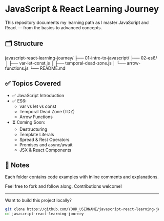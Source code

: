 # JavaScript & React Learning Journey


This repository documents my learning path as I master JavaScript and React — from the basics to advanced concepts.

## 🗂️ Structure

javascript-react-learning-journey/
├── 01-intro-to-javascript/
├── 02-es6/
│ ├── var-let-const.js
│ ├── temporal-dead-zone.js
│ └── arrow-functions.js
└── README.md


## ✅ Topics Covered

- ✅ JavaScript Introduction
- ✅ ES6:
  - var vs let vs const
  - Temporal Dead Zone (TDZ)
  - Arrow Functions
- ⏳ Coming Soon:
  - Destructuring
  - Template Literals
  - Spread & Rest Operators
  - Promises and async/await
  - JSX & React Components

## 📘 Notes

Each folder contains code examples with inline comments and explanations.

Feel free to fork and follow along. Contributions welcome!

---

Want to build this project locally?

```bash
git clone https://github.com/YOUR_USERNAME/javascript-react-learning-journey.git
cd javascript-react-learning-journey
